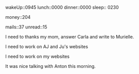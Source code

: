 wakeUp::0945
lunch::0000
dinner::0000
sleep:: 0230

money::204

mails::37
unread::15

I need to thanks my mom, answer Carla and write to Murielle.

I need to work on AJ and Ju's websites

I need to work on my websites

It was nice talking with Anton this morning.
